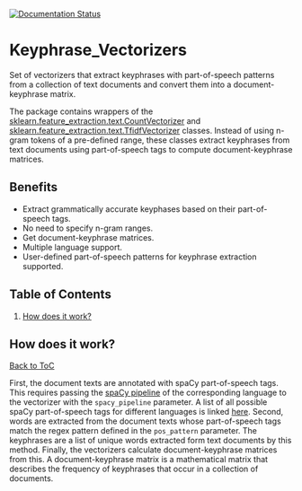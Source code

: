 [![Documentation Status](https://readthedocs.org/projects/keyphrase-vectorizers/badge/?version=latest)](https://keyphrase-vectorizers.readthedocs.io/en/latest/?badge=latest)

Keyphrase_Vectorizers
===================== 

Set of vectorizers that extract keyphrases with part-of-speech patterns from a collection of text documents and convert
them into a document-keyphrase matrix.

The package contains wrappers of the
[sklearn.feature_extraction.text.CountVectorizer](https://scikit-learn.org/stable/modules/generated/sklearn.feature_extraction.text.CountVectorizer.html?highlight=countvectorizer#sklearn.feature_extraction.text.CountVectorizer "scikit-learn CountVectorizer")
and
[sklearn.feature_extraction.text.TfidfVectorizer](https://scikit-learn.org/stable/modules/generated/sklearn.feature_extraction.text.TfidfVectorizer.html#sklearn.feature_extraction.text.TfidfVectorizer "scikit-learn TfidfVectorizer")
classes. Instead of using n-gram tokens of a pre-defined range, these classes extract keyphrases from text documents
using part-of-speech tags to compute document-keyphrase matrices.

Benefits
--------

* Extract grammatically accurate keyphases based on their part-of-speech tags.
* No need to specify n-gram ranges.
* Get document-keyphrase matrices.
* Multiple language support.
* User-defined part-of-speech patterns for keyphrase extraction supported.

<a name="toc"/></a>

## Table of Contents

<!--ts-->

1. [How does it work?](#how-does-it-work)

<!--te-->

<a name="#how-does-it-work"/></a>

How does it work?
-----------------
[Back to ToC](#toc)

First, the document texts are annotated with spaCy part-of-speech tags. This requires passing
the [spaCy pipeline](https://spacy.io/models "available spaCy pipelines") of the corresponding language to the
vectorizer with the `spacy_pipeline` parameter. A list of all possible spaCy part-of-speech tags for different languages
is linked [here](https://github.com/explosion/spaCy/blob/master/spacy/glossary.py "spaCy POS tags"). Second, words are
extracted from the document texts whose part-of-speech tags match the regex pattern defined in the `pos_pattern`
parameter. The keyphrases are a list of unique words extracted form text documents by this method. Finally, the
vectorizers calculate document-keyphrase matrices from this. A document-keyphrase matrix is a mathematical matrix that
describes the frequency of keyphrases that occur in a collection of documents.
